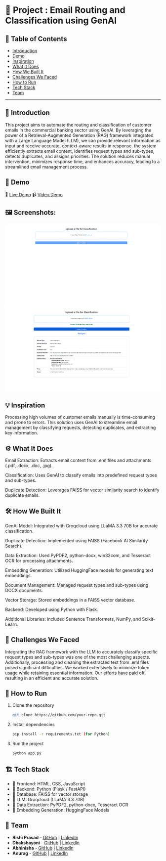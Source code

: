 # 🚀 Project : Email Routing and Classification using GenAI

## 📌 Table of Contents
- [Introduction](#introduction)
- [Demo](#demo)
- [Inspiration](#inspiration)
- [What It Does](#what-it-does)
- [How We Built It](#how-we-built-it)
- [Challenges We Faced](#challenges-we-faced)
- [How to Run](#how-to-run)
- [Tech Stack](#tech-stack)
- [Team](#team)

---

## 🎯 Introduction

This project aims to automate the routing and classification of customer emails in the commercial banking sector using GenAI. 
By leveraging the power of a Retrieval-Augmented Generation (RAG) framework integrated with a Large Language Model (LLM), 
we can provide relevant information as input and receive accurate, context-aware results in response. 
the system efficiently extracts email content, identifies request types and sub-types, detects duplicates, and assigns priorities.
The solution reduces manual intervention, minimizes response time, and enhances accuracy, leading to a streamlined email management process.

## 🎥 Demo
🔗 [Live Demo](https://drive.google.com/file/d/1uZjvo7_Ocdlt9sNDrSBdeHbxw9-tfJi2/view)
📹 [Video Demo](https://drive.google.com/file/d/1uZjvo7_Ocdlt9sNDrSBdeHbxw9-tfJi2/view) 

## 🖼️ Screenshots:

![Screenshot2](https://github.com/ewfx/gaied-dragons/blob/main/code/src/data/outputs/screenshot2.png)
![Screenshot3](https://github.com/ewfx/gaied-dragons/blob/main/code/src/data/outputs/screenshot1.png)

## 💡 Inspiration
Processing high volumes of customer emails manually is time-consuming and prone to errors. This solution uses GenAI to streamline email management by classifying requests, detecting duplicates, and extracting key information.

## ⚙️ What It Does
Email Extraction: Extracts email content from .eml files and attachments (.pdf, .docx, .doc, .jpg).

Classification: Uses GenAI to classify emails into predefined request types and sub-types.

Duplicate Detection: Leverages FAISS for vector similarity search to identify duplicate emails.

## 🛠️ How We Built It
GenAI Model: Integrated with Groqcloud using LLaMA 3.3 70B for accurate classification.

Duplicate Detection: Implemented using FAISS (Facebook AI Similarity Search).

Data Extraction: Used PyPDF2, python-docx, win32com, and Tesseract OCR for processing attachments.

Embedding Generation: Utilized HuggingFace models for generating text embeddings.

Document Management: Managed request types and sub-types using DOCX documents.

Vector Storage: Stored embeddings in a FAISS vector database.

Backend: Developed using Python with Flask.

Additional Libraries: Included Sentence Transformers, NumPy, and Scikit-Learn.

## 🚧 Challenges We Faced
Integrating the RAG framework with the LLM to accurately classify specific request types and sub-types was one of the most challenging aspects. 
Additionally, processing and cleaning the extracted text from .eml files posed significant difficulties. 
We worked extensively to minimize token usage while retaining essential information. Our efforts have paid off, resulting in an efficient and accurate solution.

## 🏃 How to Run
1. Clone the repository  
   ```sh
   git clone https://github.com/your-repo.git
   ```
2. Install dependencies  
   ```sh
   pip install -r requirements.txt (for Python)
   ```
3. Run the project  
   ```sh
   python app.py
   ```

## 🏗️ Tech Stack
- 🔹 Frontend: HTML, CSS, JavaScript
- 🔹 Backend: Python (Flask / FastAPI)
- 🔹 Database: FAISS for vector storage
- 🔹 LLM: Groqcloud (LLaMA 3.3 70B)
- 🔹 Data Extraction: PyPDF2, python-docx, Tesseract OCR
- 🔹 Embedding Generation: HuggingFace Models

## 👥 Team
- **Rishi Prasad** - [GitHub](https://github.com/msdrishi) | [LinkedIn](https://www.linkedin.com/in/rishi-prasad-6526a7213/)
- **Dhakshayani** - [GitHub](https://github.com/gsvdhakshayani) | [LinkedIn](https://www.linkedin.com/in/dhakshayani-garapati/)
- **Abhinisha** - [GitHub](https://github.com/abhinishakumari) | [LinkedIn](https://www.linkedin.com/in/abhinishakumari/)
- **Anurag** - [GitHub](https://github.com/binuboi79) | [LinkedIn](https://in.linkedin.com/in/anurag-baral-2261a7191)
